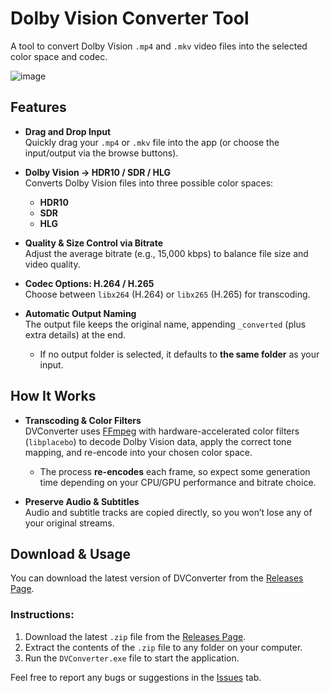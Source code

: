 # Dolby Vision Converter Tool

A tool to convert Dolby Vision `.mp4` and `.mkv` video files into the selected color space and codec.

![image](https://github.com/user-attachments/assets/39df9f00-f9c1-4491-b909-e2003bbb7223)

## Features

- **Drag and Drop Input**  
  Quickly drag your `.mp4` or `.mkv` file into the app (or choose the input/output via the browse buttons).

- **Dolby Vision → HDR10 / SDR / HLG**  
  Converts Dolby Vision files into three possible color spaces:
    - **HDR10**
    - **SDR**
    - **HLG**

- **Quality & Size Control via Bitrate**  
  Adjust the average bitrate (e.g., 15,000 kbps) to balance file size and video quality.

- **Codec Options: H.264 / H.265**  
  Choose between `libx264` (H.264) or `libx265` (H.265) for transcoding.

- **Automatic Output Naming**  
  The output file keeps the original name, appending `_converted` (plus extra details) at the end.
    - If no output folder is selected, it defaults to **the same folder** as your input.

## How It Works

- **Transcoding & Color Filters**  
  DVConverter uses [FFmpeg](https://ffmpeg.org/) with hardware-accelerated color filters (`libplacebo`) to decode Dolby Vision data, apply the correct tone mapping, and re-encode into your chosen color space.
    - The process **re-encodes** each frame, so expect some generation time depending on your CPU/GPU performance and bitrate choice.

- **Preserve Audio & Subtitles**  
  Audio and subtitle tracks are copied directly, so you won’t lose any of your original streams.

## Download & Usage

You can download the latest version of DVConverter from the [Releases Page](https://github.com/SlavomirDurej/DVConverter/releases).

### Instructions:
1. Download the latest `.zip` file from the [Releases Page](https://github.com/SlavomirDurej/DVConverter/releases).
2. Extract the contents of the `.zip` file to any folder on your computer.
3. Run the `DVConverter.exe` file to start the application.

Feel free to report any bugs or suggestions in the [Issues](https://github.com/SlavomirDurej/DVConverter/issues) tab.
